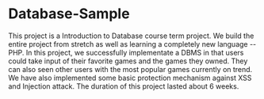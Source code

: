 # Database-Sample
This project is a Introduction to Database course term project. We build the entire project from stretch as well as learning a completely new language -- PHP.
In this project, we successfully implementate a DBMS in that users could take input of their favorite games and the games they owned. They can also seen other users with the most popular games currently on trend.
We have also implemented some basic protection mechanism against XSS and Injection attack.
The duration of this project lasted about 6 weeks.
